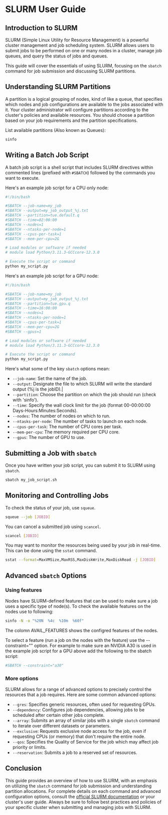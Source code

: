 # SLURM User Guide

## Introduction to SLURM

SLURM (Simple Linux Utility for Resource Management) is a powerful cluster management and job scheduling system. SLURM allows users to submit jobs to be performed on one or many nodes in a cluster, manage job queues, and query the status of jobs and queues.

This guide will cover the essentials of using SLURM, focusing on the `sbatch` command for job submission and discussing SLURM partitions.

## Understanding SLURM Partitions

A partition is a logical grouping of nodes, kind of like a queue, that specifies which nodes and job configurations are available to the jobs associated with it. Your cluster administrator will configure partitions according to the cluster's policies and available resources. You should choose a partition based on your job requirements and the partition specifications.

List available partitions (Also known as Queues):

```bash
sinfo
```

## Writing a Batch Job Script

A batch job script is a shell script that includes SLURM directives within commented lines (prefixed with `#SBATCH`) followed by the commands you want to execute.

Here's an example job script for a CPU only node:

```bash
#!/bin/bash

#SBATCH --job-name=my_job
#SBATCH --output=my_job_output_%j.txt
#SBATCH --partition=tue.default.q
#SBATCH --time=02:00:00
#SBATCH --nodes=1
#SBATCH --ntasks-per-node=1
#SBATCH --cpus-per-task=1
#SBATCH --mem-per-cpu=2G

# Load modules or software if needed
# module load Python/3.11.3-GCCcore-12.3.0

# Execute the script or command
python my_script.py
```
Here's an example job script for a GPU node:

```bash
#!/bin/bash

#SBATCH --job-name=my_job
#SBATCH --output=my_job_output_%j.txt
#SBATCH --partition=tue.gpu.q
#SBATCH --time=16:00:00
#SBATCH --nodes=1
#SBATCH --ntasks-per-node=1
#SBATCH --cpus-per-task=1
#SBATCH --mem-per-cpu=2G
#SBATCH --gpus=1

# Load modules or software if needed
# module load Python/3.11.3-GCCcore-12.3.0

# Execute the script or command
python my_script.py
```

Here's what some of the key `sbatch` options mean:

- `--job-name`: Set the name of the job.
- `--output`: Designate the file to which SLURM will write the standard output (%j is the jobID).|
- `--partition`: Choose the partition on which the job should run (check with 'sinfo').
- `--time`: Specify the wall clock limit for the job (format 00-00:00:00 Days-Hours:Minutes:Seconds).
- `--nodes`: The number of nodes on which to run.
- `--ntasks-per-node`: The number of tasks to launch on each node.
- `--cpus-per-task`: The number of CPU cores per task.
- `--mem-per-cpu`: The memory required per CPU core.
- `--gpus`: The number of GPU to use.


## Submitting a Job with `sbatch`

Once you have written your job script, you can submit it to SLURM using `sbatch`.

```bash
sbatch my_job_script.sh
```

## Monitoring and Controlling Jobs

To check the status of your job, use `squeue`.

```bash
squeue --job [JOBID]
```

You can cancel a submitted job using `scancel`.

```bash
scancel [JOBID]
```

You may want to monitor the resources being used by your job in real-time. This can be done using the `sstat` command.

```bash
sstat --format=MaxVMSize,MaxRSS,MaxDiskWrite,MaxDiskRead -j [JOBID]
```

## Advanced `sbatch` Options

### Using features

Nodes have SLURM-defined features that can be used to make sure a job uses a specific type of node(s). To check the available features on the nodes use to following:

```bash
sinfo -N -o "%20N  %4c  %10m  %60f"
```
The colomn AVAIL_FEATURES shows the configred features of the nodes.

To select a feature (run a job on the nodes with the feature) use the --constraint="" option. For example to make sure an NVIDIA A30 is used in the example job script for a GPU above add the following to the sbatch script:

```bash
#SBATCH --constraint="a30"
```

### More options

SLURM allows for a range of advanced options to precisely control the resources that a job requires. Here are some common advanced options:

- `--gres`: Specifies generic resources, often used for requesting GPUs.
- `--dependency`: Configures job dependencies, allowing jobs to be scheduled after certain other jobs complete.
- `--array`: Submits an array of similar jobs with a single `sbatch` command to iterate over different datasets or parameters.
- `--exclusive`: Requests exclusive node access for the job, even if requesting CPUs (or memory) that don't require the entire node.
- `--qos`: Specifies the Quality of Service for the job which may affect job priority or limits.
- `--reservation`: Submits a job to a reserved set of resources.

## Conclusion

This guide provides an overview of how to use SLURM, with an emphasis on utilizing the `sbatch` command for job submission and understanding partition allocations. For complete details on each command and advanced configuration options, consult the [official SLURM documentation](https://slurm.schedmd.com/documentation.html) or your cluster's user guide. Always be sure to follow best practices and policies of your specific cluster when submitting and managing jobs with SLURM.
